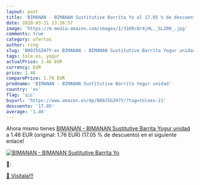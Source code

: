 ```yaml
---
layout: post
title: 'BIMANAN - BIMANAN Sustitutive Barrita Yo al 17.05 % de descuento'
date: 2020-03-31 13:26:57
image: 'https://m.media-amazon.com/images/I/31KRcQr4jHL._SL200_.jpg'
comments: true
category: ofertas
author: ring
slug: 'B00J5G2H7Y-es BIMANAN - BIMANAN Sustitutive Barrita Yogur unidad'
tags: tole.es, yogur
actualPrice: 1.46 EUR
currency: EUR
price: 1.46
comparePrice: 1.76 EUR
prodname: 'BIMANAN - BIMANAN Sustitutive Barrita Yogur unidad'
country: 'es'
flag: '🇪🇸'
buyurl: 'https://www.amazon.es/dp/B00J5G2H7Y/?tag=tolees-21'
descuento: '17.05'
average: '1.46'
---
```


Ahora mismo tienes [BIMANAN - BIMANAN Sustitutive Barrita Yogur unidad](https://www.amazon.es/dp/B00J5G2H7Y/?tag=tolees-21) a 1.46 EUR (original: 1.76 EUR) (17.05 %  de descuento) en el siguiente enlace!

[![BIMANAN - BIMANAN Sustitutive Barrita Yo](https://m.media-amazon.com/images/I/31KRcQr4jHL._SL200_.jpg)](https://www.amazon.es/dp/B00J5G2H7Y/?tag=tolees-21)

🔎:


[🛒 Visítala!!!](https://www.amazon.es/dp/B00J5G2H7Y/?tag=tolees-21)
